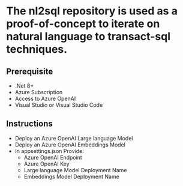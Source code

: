 # The nl2sql repository is used as a proof-of-concept to iterate on natural language to transact-sql techniques.

## Prerequisite
- .Net 8+
- Azure Subscription
- Access to Azure OpenAI
- Visual Studio or Visual Studio Code

## Instructions
- Deploy an Azure OpenAI Large language Model
- Deploy an Azure OpenAI Embeddings Model
- In appsettings.json Provide:
  - Azure OpenAI Endpoint
  - Azure OpenAI Key
  - Large language Model Deployment Name
  - Embeddings Model Deployment Name
